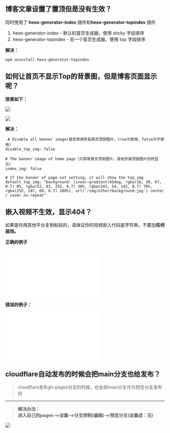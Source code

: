 ## 博客文章设置了置顶但是没有生效？

同时使用了 **hexo-generator-index** 插件和**hexo-generator-topindex** 插件

1.  hexo-generator-index - 默认的首页生成器，使用 sticky 字段排序
2.  hexo-generator-topindex - 另一个首页生成器，使用 top 字段排序

**解决：**

```
npm uninstall hexo-generator-topindex
```

## 如何让首页不显示Top的背景图，但是博客页面显示呢？

**效果如下：**

![](http://www.kdocs.cn/api/v3/office/copy/NWVxUlJCRnFSNGdJRnNITW9DR2kveGRkRmYrVmN2UWh2YXJXc2s1ZjRkM0JudHVRajlVQnNWNWpzMXF6NDlDSEQ0anFraHhWR2NQMldjcUdyd1BtaEZGR05rVlBHRVZkMVFLK0FGRWp2VW96ODl3WlllNXRybXlyNFkyNUVQTU9lL0NyTE1JQnU1alBkZmVRaTZYUEF1ek5pTlBGbEYxRHJFR05wRDVXOG9maUlNcVlNTGJvR1ZJM1kxRW9rM0NVbW5TQkpONjBzd3Q1TDdFUDV4bWZ4bFhBUXJwalgrblpvdkw0dllFMzQ2NklUcU8vdjlIL1ZGdldoeVljV1VBbytFTWc5UHRGZ1dJPQ==/attach/object/EDXIDJY7AAAB2?)

![](http://www.kdocs.cn/api/v3/office/copy/NWVxUlJCRnFSNGdJRnNITW9DR2kveGRkRmYrVmN2UWh2YXJXc2s1ZjRkM0JudHVRajlVQnNWNWpzMXF6NDlDSEQ0anFraHhWR2NQMldjcUdyd1BtaEZGR05rVlBHRVZkMVFLK0FGRWp2VW96ODl3WlllNXRybXlyNFkyNUVQTU9lL0NyTE1JQnU1alBkZmVRaTZYUEF1ek5pTlBGbEYxRHJFR05wRDVXOG9maUlNcVlNTGJvR1ZJM1kxRW9rM0NVbW5TQkpONjBzd3Q1TDdFUDV4bWZ4bFhBUXJwalgrblpvdkw0dllFMzQ2NklUcU8vdjlIL1ZGdldoeVljV1VBbytFTWc5UHRGZ1dJPQ==/attach/object/36GIFJY7ADQFE?)

**解决：**

```
 # Disable all banner image(是否禁用所有首页顶部图片，true为禁用，false为不禁用)
disable_top_img: false

# The banner image of home page（只禁用首页顶部图片，其他页面顶部图片仍然显示）
index_img: false

# If the banner of page not setting, it will show the top_img
default_top_img: "background: linear-gradient(45deg, rgba(16, 30, 67, 0.7) 0%, rgba(52, 82, 255, 0.7) 30%, rgba(243, 54, 142, 0.7) 70%, rgba(255, 107, 69, 0.7) 100%), url('/img/other/background.jpg') center / cover no-repeat"
```

## 嵌入视频不生效，显示404？

如果是你用其他平台复制粘贴的，请保证你的视频嵌入代码是字符串，不要加**任何装饰。**

**正确的例子**

<iframe src="//player.bilibili.com/player.html?isOutside=true&aid=114166908066279&bvid=BV1hSQDYAEQs&cid=28882438458&p=1" scrolling="no" border="0" frameborder="no" framespacing="0" allowfullscreen="true"></iframe>

**错误的例子：**

<iframe src="[//player.bilibili.com/player.html?isOutside=true&aid=114166908066279&bvid=BV1hSQDYAEQs&cid=28882438458&p=1"](https://player.bilibili.com/player.html?isOutside=true&aid=114166908066279&bvid=BV1hSQDYAEQs&cid=28882438458&p=1%22) scrolling="no" border="0" frameborder="no" framespacing="0" allowfullscreen="true"></iframe>

## cloudflare自动发布的时候会把main分支也给发布？

> cloudflare发布gh-pages分支的时候，也会把mian分支作为预览分支发布的

----------

> **解决办法：**  
> **进入自己的pages-->设置-->分支控制(编辑)-->预览分支(设置成：无)**

![](http://www.kdocs.cn/api/v3/office/copy/NWVxUlJCRnFSNGdJRnNITW9DR2kveGRkRmYrVmN2UWh2YXJXc2s1ZjRkM0JudHVRajlVQnNWNWpzMXF6NDlDSEQ0anFraHhWR2NQMldjcUdyd1BtaEZGR05rVlBHRVZkMVFLK0FGRWp2VW96ODl3WlllNXRybXlyNFkyNUVQTU9lL0NyTE1JQnU1alBkZmVRaTZYUEF1ek5pTlBGbEYxRHJFR05wRDVXOG9maUlNcVlNTGJvR1ZJM1kxRW9rM0NVbW5TQkpONjBzd3Q1TDdFUDV4bWZ4bFhBUXJwalgrblpvdkw0dllFMzQ2NklUcU8vdjlIL1ZGdldoeVljV1VBbytFTWc5UHRGZ1dJPQ==/attach/object/QSDUZKQ7ACAHM?)




<!--stackedit_data:
eyJoaXN0b3J5IjpbMjA3NTEyMTgxM119
-->
